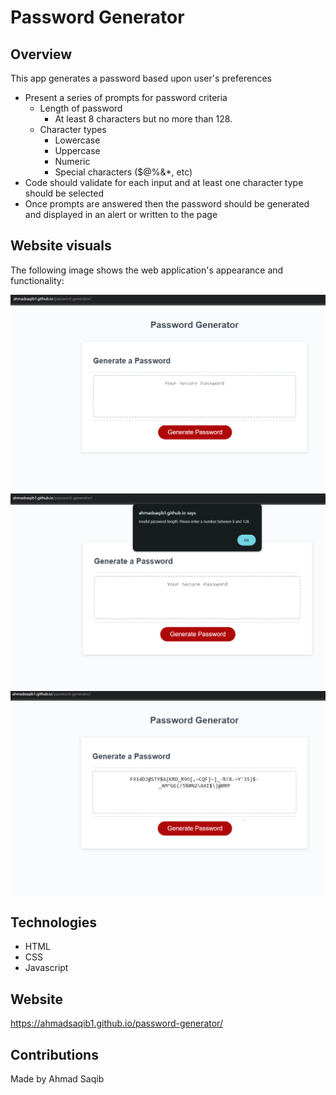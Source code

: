 # Password Generator

## Overview
This app generates a password based upon user's preferences
  * Present a series of prompts for password criteria
    * Length of password
      * At least 8 characters but no more than 128.
    * Character types
      * Lowercase
      * Uppercase
      * Numeric
      * Special characters ($@%&*, etc)
  * Code should validate for each input and at least one character type should be selected
  * Once prompts are answered then the password should be generated and displayed in an alert or written to the page

## Website visuals 
The following image shows the web application's appearance and functionality:

![password generator initial ](./assets/demo2.PNG)
![password generator error](./assets/invalid.PNG)
![password generator end result](./assets/demo1.PNG)

## Technologies
* HTML
* CSS
* Javascript


## Website
https://ahmadsaqib1.github.io/password-generator/

## Contributions
Made by Ahmad Saqib